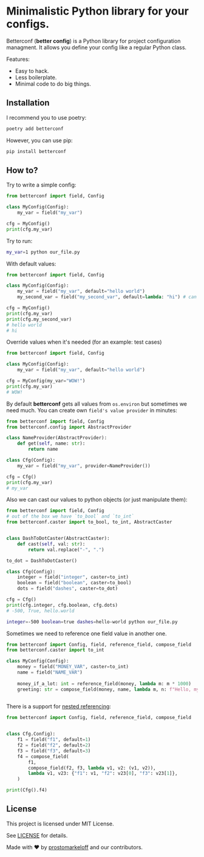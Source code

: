 # Minimalistic Python library for your configs.

Betterconf (**better config**) is a Python library for project configuration
managment. It allows you define your config like a regular Python class.

Features:

* Easy to hack.
* Less boilerplate.
* Minimal code to do big things.

## Installation

I recommend you to use poetry:

```sh
poetry add betterconf
```

However, you can use pip:

```sh
pip install betterconf
```

## How to?

Try to write a simple config:
```python
from betterconf import field, Config

class MyConfig(Config):
    my_var = field("my_var")

cfg = MyConfig()
print(cfg.my_var)
```

Try to run:
```sh
my_var=1 python our_file.py
```

With default values:
```python
from betterconf import field, Config

class MyConfig(Config):
    my_var = field("my_var", default="hello world")
    my_second_var = field("my_second_var", default=lambda: "hi") # can be callable!

cfg = MyConfig()
print(cfg.my_var)
print(cfg.my_second_var)
# hello world
# hi
```

Override values when it's needed (for an example: test cases)
```python
from betterconf import field, Config

class MyConfig(Config):
    my_var = field("my_var", default="hello world")

cfg = MyConfig(my_var="WOW!")
print(cfg.my_var)
# WOW!
```

By default **betterconf** gets all values from `os.environ` but sometimes we need much.
You can create own `field's value provider` in minutes:

```python
from betterconf import field, Config
from betterconf.config import AbstractProvider

class NameProvider(AbstractProvider):
    def get(self, name: str):
        return name

class Cfg(Config):
    my_var = field("my_var", provider=NameProvider())

cfg = Cfg()
print(cfg.my_var)
# my_var
```

Also we can cast our values to python objects (or just manipulate them):

```python
from betterconf import field, Config
# out of the box we have `to_bool` and `to_int`
from betterconf.caster import to_bool, to_int, AbstractCaster


class DashToDotCaster(AbstractCaster):
    def cast(self, val: str):
        return val.replace("-", ".")

to_dot = DashToDotCaster()

class Cfg(Config):
    integer = field("integer", caster=to_int)
    boolean = field("boolean", caster=to_bool)
    dots = field("dashes", caster=to_dot)

cfg = Cfg()
print(cfg.integer, cfg.boolean, cfg.dots)
# -500, True, hello.world

```

```sh
integer=-500 boolean=true dashes=hello-world python our_file.py
```

Sometimes we need to reference one field value in another one.

```python
from betterconf import Config, field, reference_field, compose_field
from betterconf.caster import to_int

class MyConfig(Config):
    money = field("MONEY_VAR", caster=to_int)
    name = field("NAME_VAR")
    
    money_if_a_lot: int = reference_field(money, lambda m: m * 1000)
    greeting: str = compose_field(money, name, lambda m, n: f"Hello, my name is {n} and I'm rich for {m}")
    
```

There is a support for [nested referencing](https://github.com/prostomarkeloff/betterconf/issues/13):

```python
from betterconf import Config, field, reference_field, compose_field


class Cfg.Config):
    f1 = field("f1", default=1)
    f2 = field("f2", default=2)
    f3 = field("f3", default=3)
    f4 = compose_field(
        f1,
        compose_field(f2, f3, lambda v1, v2: (v1, v2)),
        lambda v1, v23: {"f1": v1, "f2": v23[0], "f3": v23[1]},
    )

print(Cfg().f4)

```



## License
This project is licensed under MIT License.

See [LICENSE](LICENSE) for details.


Made with :heart: by [prostomarkeloff](https://github.com/prostomarkeloff) and our contributors.
